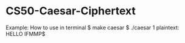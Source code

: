 # CS50-Caesar-Ciphertext
Example: How to use in terminal
$ make caesar
$ ./caesar 1
plaintext: HELLO
IFMMP$ 
